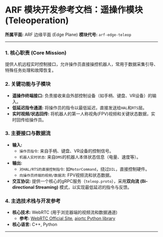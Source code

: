 # ARF 模块开发参考文档：遥操作模块 (Teleoperation)

**所属平面:** ARF 边缘平面 (Edge Plane)
**模块代号:** `arf-edge-teleop`

---

### 1. 核心职责 (Core Mission)

提供人机远程实时控制接口，允许操作员直接操控机器人，常用于数据采集引导、特殊任务处理和故障恢复。

### 2. 关键功能与子模块

* **遥操作终端接口:** 负责接收来自外部控制设备（如手柄、键盘、VR设备）的输入。
* **低延迟指令通道:** 将操作员的指令以最低延迟，直接发送给`HAL`和`RTS`层。
* **实时视频/状态回传:** 将机器人的第一人称视角(FPV)视频和关键状态数据，实时回传给操作员。

### 3. 主要接口与数据流

* **输入:**
    * `操作员指令`: 来自手柄、键盘、VR设备的控制信号。
    * `机器人实时状态`: 来自`DMS`的机器人本体状态信息（电量、速度等）。
* **输出:**
    * `对HAL/RTS的直接控制指令`: 如`MotorCommand`，绕过`DIL`，直接控制硬件。
    * `向操作员终端的视频/数据流`: FPV视频流和状态数据。
* **交互协议:** 提供一个核心的gRPC服务（`teleop.proto`），采用**双向流 (Bi-directional Streaming)** 模式，以实现最低延迟的指令与反馈。

### 4. 主选技术栈与开发参考

* **核心技术:** WebRTC (用于浏览器端的视频流和数据通道)
    * **参考:** [WebRTC Official Site](https://webrtc.org/), [aiortc Python library](https://github.com/aiortc/aiortc)
* **核心语言:** C++, Python

---
